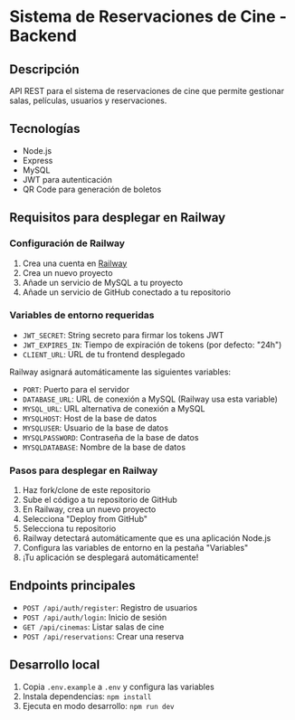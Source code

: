# Sistema de Reservaciones de Cine - Backend

## Descripción
API REST para el sistema de reservaciones de cine que permite gestionar salas, películas, usuarios y reservaciones.

## Tecnologías
- Node.js
- Express
- MySQL
- JWT para autenticación
- QR Code para generación de boletos

## Requisitos para desplegar en Railway

### Configuración de Railway
1. Crea una cuenta en [Railway](https://railway.app/)
2. Crea un nuevo proyecto
3. Añade un servicio de MySQL a tu proyecto
4. Añade un servicio de GitHub conectado a tu repositorio

### Variables de entorno requeridas
- `JWT_SECRET`: String secreto para firmar los tokens JWT
- `JWT_EXPIRES_IN`: Tiempo de expiración de tokens (por defecto: "24h")
- `CLIENT_URL`: URL de tu frontend desplegado

Railway asignará automáticamente las siguientes variables:
- `PORT`: Puerto para el servidor
- `DATABASE_URL`: URL de conexión a MySQL (Railway usa esta variable)
- `MYSQL_URL`: URL alternativa de conexión a MySQL
- `MYSQLHOST`: Host de la base de datos
- `MYSQLUSER`: Usuario de la base de datos
- `MYSQLPASSWORD`: Contraseña de la base de datos
- `MYSQLDATABASE`: Nombre de la base de datos

### Pasos para desplegar en Railway
1. Haz fork/clone de este repositorio
2. Sube el código a tu repositorio de GitHub
3. En Railway, crea un nuevo proyecto
4. Selecciona "Deploy from GitHub"
5. Selecciona tu repositorio
6. Railway detectará automáticamente que es una aplicación Node.js
7. Configura las variables de entorno en la pestaña "Variables"
8. ¡Tu aplicación se desplegará automáticamente!

## Endpoints principales
- `POST /api/auth/register`: Registro de usuarios
- `POST /api/auth/login`: Inicio de sesión
- `GET /api/cinemas`: Listar salas de cine
- `POST /api/reservations`: Crear una reserva

## Desarrollo local
1. Copia `.env.example` a `.env` y configura las variables
2. Instala dependencias: `npm install`
3. Ejecuta en modo desarrollo: `npm run dev`
